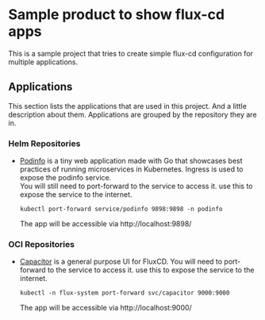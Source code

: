 # Sample product to show flux-cd apps

This is a sample project that tries to create simple flux-cd configuration for multiple applications.

## Applications

This section lists the applications that are used in this project. And a little description about them.
Applications are grouped by the repository they are in.

### Helm Repositories

- [Podinfo](https://github.com/stefanprodan/podinfo) is a tiny web application made with Go that showcases best practices of running microservices in
  Kubernetes.
  Ingress is used to expose the podinfo service.  
  You will still need to port-forward to the service to access it. use this to expose the service to the internet.

  ```
  kubectl port-forward service/podinfo 9898:9898 -n podinfo
  ```

  The app will be accessible via http://localhost:9898/

### OCI Repositories

- [Capacitor](https://github.com/gimlet-io/capacitor) is a general purpose UI for FluxCD.
  You will need to port-forward to the service to access it. use this to expose the service to the internet.

  ```
  kubectl -n flux-system port-forward svc/capacitor 9000:9000
  ```
  The app will be accessible via http://localhost:9000/